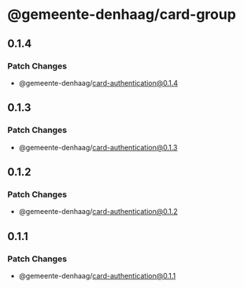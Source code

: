 # @gemeente-denhaag/card-group

## 0.1.4

### Patch Changes

- @gemeente-denhaag/card-authentication@0.1.4

## 0.1.3

### Patch Changes

- @gemeente-denhaag/card-authentication@0.1.3

## 0.1.2

### Patch Changes

- @gemeente-denhaag/card-authentication@0.1.2

## 0.1.1

### Patch Changes

- @gemeente-denhaag/card-authentication@0.1.1
